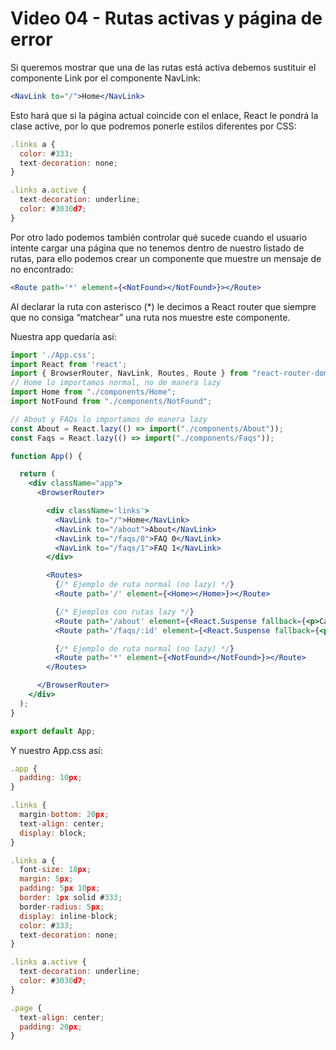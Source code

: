 # Video 04 - Rutas activas y página de error

Si queremos mostrar que una de las rutas está activa debemos sustituir el componente Link por el componente NavLink:

```jsx
<NavLink to="/">Home</NavLink>
```

Esto hará que si la página actual coincide con el enlace, React le pondrá la clase active, por lo que podremos ponerle estilos diferentes por CSS:

```jsx
.links a {
  color: #333;
  text-decoration: none;
}

.links a.active {
  text-decoration: underline;
  color: #3030d7;
}
```

Por otro lado podemos también controlar qué sucede cuando el usuario intente cargar una página que no tenemos dentro de nuestro listado de rutas, para ello podemos crear un componente que muestre un mensaje de no encontrado:

```jsx
<Route path='*' element={<NotFound></NotFound>}></Route>
```

Al declarar la ruta con asterisco (*) le decimos a React router que siempre que no consiga “matchear” una ruta nos muestre este componente.

Nuestra app quedaría así:

```jsx
import './App.css';
import React from 'react';
import { BrowserRouter, NavLink, Routes, Route } from "react-router-dom";
// Home lo importamos normal, no de manera lazy
import Home from "./components/Home";
import NotFound from "./components/NotFound";

// About y FAQs lo importamos de manera lazy
const About = React.lazy(() => import("./components/About"));
const Faqs = React.lazy(() => import("./components/Faqs"));

function App() {

  return (
    <div className="app">
      <BrowserRouter>

        <div className='links'>
          <NavLink to="/">Home</NavLink>
          <NavLink to="/about">About</NavLink>
          <NavLink to="/faqs/0">FAQ 0</NavLink>
          <NavLink to="/faqs/1">FAQ 1</NavLink>
        </div>

        <Routes>
          {/* Ejemplo de ruta normal (no lazy) */}
          <Route path='/' element={<Home></Home>}></Route>

          {/* Ejemplos con rutas lazy */}
          <Route path='/about' element={<React.Suspense fallback={<p>Cargando...</p>}><About></About></React.Suspense>}></Route>
          <Route path='/faqs/:id' element={<React.Suspense fallback={<p>Cargando...</p>}><Faqs></Faqs></React.Suspense>}></Route>

          {/* Ejemplo de ruta normal (no lazy) */}
          <Route path='*' element={<NotFound></NotFound>}></Route>
        </Routes>

      </BrowserRouter>
    </div>
  );
}

export default App;
```

Y nuestro App.css así:

```jsx
.app {
  padding: 10px;
}

.links {
  margin-bottom: 20px;
  text-align: center;
  display: block;
}

.links a {
  font-size: 18px;
  margin: 5px;
  padding: 5px 10px;
  border: 1px solid #333;
  border-radius: 5px;
  display: inline-block;
  color: #333;
  text-decoration: none;
}

.links a.active {
  text-decoration: underline;
  color: #3030d7;
}

.page {
  text-align: center;
  padding: 20px;
}
```
